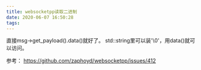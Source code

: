 ```yaml
---
title: websocketpp读取二进制
date: 2020-06-07 16:50:28
tags:
---
```


直接msg->get_payload().data()就好了。
std::string里可以装'\0'，用data()就可以访问。

参考：
<https://github.com/zaphoyd/websocketpp/issues/412>
